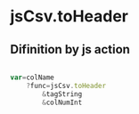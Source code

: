 # jsCsv.toHeader

## Difinition by js action

```js.js

var=colName
	?func=jsCsv.toHeader
		&tagString
		&colNumInt
```


